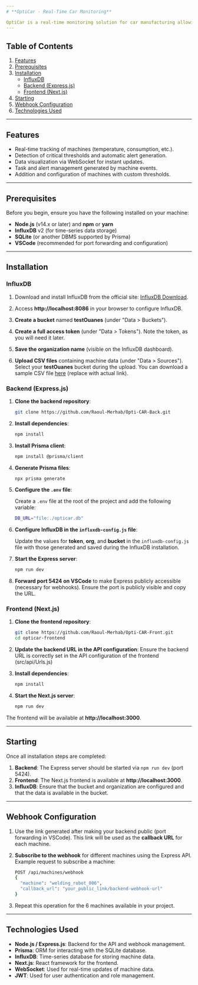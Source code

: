 ```yaml
---
# **OptiCar - Real-Time Car Monitoring**

OptiCar is a real-time monitoring solution for car manufacturing allowing for performance tracking, anomaly detection, and management of alerts and tasks through an intuitive interface. The application uses InfluxDB for time-series data storage and webhooks to receive machine data every 20 seconds.
---
```


## **Table of Contents**

1. [Features](#features)
2. [Prerequisites](#prerequisites)
3. [Installation](#installation)
   - [InfluxDB](#influxdb)
   - [Backend (Express.js)](#backend-expressjs)
   - [Frontend (Next.js)](#frontend-nextjs)
4. [Starting](#starting)
5. [Webhook Configuration](#webhook-configuration)
6. [Technologies Used](#technologies-used)

---

## **Features**

- Real-time tracking of machines (temperature, consumption, etc.).
- Detection of critical thresholds and automatic alert generation.
- Data visualization via WebSocket for instant updates.
- Task and alert management generated by machine events.
- Addition and configuration of machines with custom thresholds.

---

## **Prerequisites**

Before you begin, ensure you have the following installed on your machine:

- **Node.js** (v14.x or later) and **npm** or **yarn**
- **InfluxDB** v2 (for time-series data storage)
- **SQLite** (or another DBMS supported by Prisma)
- **VSCode** (recommended for port forwarding and configuration)

---

## **Installation**

### **InfluxDB**

1. Download and install InfluxDB from the official site: [InfluxDB Download](https://www.influxdata.com/downloads/).

2. Access **http://localhost:8086** in your browser to configure InfluxDB.

3. **Create a bucket** named **testOuanes** (under "Data > Buckets").

4. **Create a full access token** (under "Data > Tokens"). Note the token, as you will need it later.

5. **Save the organization name** (visible on the InfluxDB dashboard).

6. **Upload CSV files** containing machine data (under "Data > Sources"). Select your **testOuanes** bucket during the upload. You can download a sample CSV file [here](https://drive.google.com/file/d/1LGFipNDFvcrz62H5vh6AeT-vyYvH2BGD/view?usp=drive_link) (replace with actual link).

### **Backend (Express.js)**

1. **Clone the backend repository**:

   ```bash
   git clone https://github.com/Raoul-Merhab/Opti-CAR-Back.git
   ```

2. **Install dependencies**:

   ```bash
   npm install
   ```

3. **Install Prisma client**:

   ```bash
   npm install @prisma/client
   ```

4. **Generate Prisma files**:

   ```bash
   npx prisma generate
   ```

5. **Configure the `.env` file**:

   Create a `.env` file at the root of the project and add the following variable:

   ```bash
   DB_URL="file:./opticar.db"
   ```

6. **Configure InfluxDB in the `influxdb-config.js` file**:

   Update the values for **token**, **org**, and **bucket** in the `influxdb-config.js` file with those generated and saved during the InfluxDB installation.

7. **Start the Express server**:

   ```bash
   npm run dev
   ```

8. **Forward port 5424 on VSCode** to make Express publicly accessible (necessary for webhooks). Ensure the port is publicly visible and copy the URL.

### **Frontend (Next.js)**

1. **Clone the frontend repository**:

   ```bash
   git clone https://github.com/Raoul-Merhab/Opti-CAR-Front.git
   cd opticar-frontend
   ```

2. **Update the backend URL in the API configuration**:
   Ensure the backend URL is correctly set in the API configuration of the frontend (src/api/Urls.js)

3. **Install dependencies**:

   ```bash
   npm install
   ```

4. **Start the Next.js server**:
   ```bash
   npm run dev
   ```

The frontend will be available at **http://localhost:3000**.

---

## **Starting**

Once all installation steps are completed:

1. **Backend**: The Express server should be started via `npm run dev` (port 5424).
2. **Frontend**: The Next.js frontend is available at **http://localhost:3000**.
3. **InfluxDB**: Ensure that the bucket and organization are configured and that the data is available in the bucket.

---

## **Webhook Configuration**

1. Use the link generated after making your backend public (port forwarding in VSCode). This link will be used as the **callback URL** for each machine.

2. **Subscribe to the webhook** for different machines using the Express API. Example request to subscribe a machine:

   ```bash
   POST /api/machines/webhook
   {
     "machine": "welding_robot_006",
     "callback_url": "your_public_link/backend-webhook-url"
   }
   ```

3. Repeat this operation for the 6 machines available in your project.

---

## **Technologies Used**

- **Node.js / Express.js**: Backend for the API and webhook management.
- **Prisma**: ORM for interacting with the SQLite database.
- **InfluxDB**: Time-series database for storing machine data.
- **Next.js**: React framework for the frontend.
- **WebSocket**: Used for real-time updates of machine data.
- **JWT**: Used for user authentication and role management.
